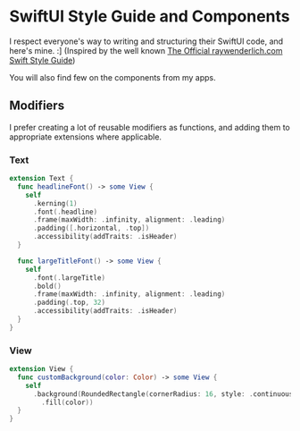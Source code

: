 # SwiftUI Style Guide and Components

I respect everyone's way to writing and structuring their SwiftUI code, and here's mine. :] (Inspired by the well known [The Official raywenderlich.com Swift Style Guide](https://github.com/raywenderlich/swift-style-guide))

You will also find few on the components from my apps.

## Modifiers 

I prefer creating a lot of reusable modifiers as functions, and adding them to appropriate extensions where applicable. 

### Text
```swift
extension Text {
  func headlineFont() -> some View {
    self
      .kerning(1)
      .font(.headline)
      .frame(maxWidth: .infinity, alignment: .leading)
      .padding([.horizontal, .top])
      .accessibility(addTraits: .isHeader)
  }

  func largeTitleFont() -> some View {
    self
      .font(.largeTitle)
      .bold()
      .frame(maxWidth: .infinity, alignment: .leading)
      .padding(.top, 32)
      .accessibility(addTraits: .isHeader)
  }
}
```

### View
```swift
extension View {
  func customBackground(color: Color) -> some View {
    self
      .background(RoundedRectangle(cornerRadius: 16, style: .continuous)
        .fill(color))
  }
}
```
